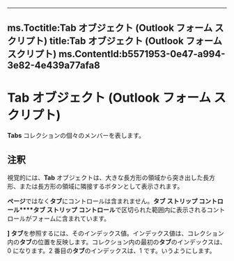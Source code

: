 

---
ms.Toctitle:Tab オブジェクト (Outlook フォーム スクリプト)
title:Tab オブジェクト (Outlook フォーム スクリプト)
ms.ContentId:b5571953-0e47-a994-3e82-4e439a77afa8
---
# Tab オブジェクト (Outlook フォーム スクリプト)




**Tabs** コレクションの個々のメンバーを表します。

## 注釈
視覚的には、**Tab** オブジェクトは、大きな長方形の領域から突き出した長方形、または長方形の領域に隣接するボタンとして表示されます。



**ページ**ではなく**タブ**にコントロールは含まれません。**タブ ストリップ コントロール****タブ ストリップ コントロール**で区切られた範囲内に表示されるコントロールがフォームに含まれています。



**] タブ**を参照するには、そのインデックス値。インデックス値は、コレクション内の**タブ**の位置を反映します。コレクション内の最初の**タブ**のインデックスは、0 になります。2 番目の**タブ**のインデックスは、1 です。いうようにします。




